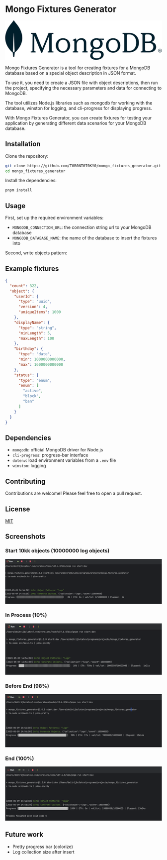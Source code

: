 # Mongo Fixtures Generator
![img.png](img/img.png)

Mongo Fixtures Generator is a tool for creating fixtures for a MongoDB database based on a special object description in JSON format.

To use it, you need to create a JSON file with object descriptions, then run the project, specifying the necessary parameters and data for connecting to MongoDB.

The tool utilizes Node.js libraries such as mongodb for working with the database, winston for logging, and cli-progress for displaying progress.

With Mongo Fixtures Generator, you can create fixtures for testing your application by generating different data scenarios for your MongoDB database.

## Installation

Clone the repository:

```bash
git clone https://github.com/T0R0NT0T0KY0/mongo_fixtures_generator.git
cd mongo_fixtures_generator
```

Install the dependencies:
```bash
pnpm install
```

## Usage

First, set up the required environment variables:

- `MONGODB_CONNECTION_URL`: the connection string url to your MongoDB database
- `MONGODB_DATABASE_NAME`: the name of the database to insert the fixtures into

Second, write objects pattern:

## Example fixtures

```json
{
  "count": 322,
  "object": {
    "userId": {
      "type": "uuid",
      "version": 4,
      "uniqueItems": 1000
    },
    "displayName": {
      "type": "string",
      "minLength": 5,
      "maxLength": 100
    },
    "birthday": {
      "type": "date",
      "min": 1000000000000,
      "max": 1600000000000
    },
    "status": {
      "type": "enum",
      "enum": [
        "active",
        "block",
        "ban"
      ]
    }
  }
}
```

## Dependencies

- `mongodb`: official MongoDB driver for Node.js
- `cli-progress`: progress-bar interface
- `dotenv`: load environment variables from a `.env` file
- `winston`: logging

## Contributing

Contributions are welcome! Please feel free to open a pull request.

## License

[MIT](LICENSE)

## Screenshots

### Start 10kk objects (10000000 log objects)
![start.png](img%2Fstart.png)

### In Process (10%)
![in_process.png](img%2Fin_process.png)

### Before End (98%)
![before_end.png](img%2Fbefore_end.png)

### End (100%)
![end.png](img%2Fend.png)

## Future work
- Pretty progress bar (colorize)
- Log collection size after insert 

